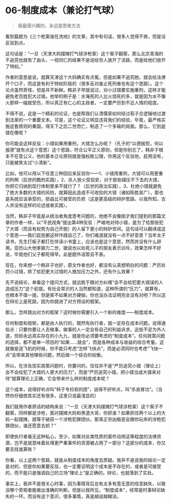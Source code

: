 # 06-制度成本（兼论打气球）

> 我最感兴趣的，永远是思维方法

看到篇题为《三个枪案谁在洗地》的文章，其中有句话，很多人觉得不爽，但是没反驳到点。

这句话是：“一旦（天津大妈摆摊打气球涉枪案）这个案子翻案，那么北京青海的不追究也就有了由头，一视同仁的结果不是说给穷人放开了活路，而是给他们放开了特权。”

作者的意思是说，就算天津这个大妈确实有点冤，但是如果不追究她，就会给法律开个口子，而这是有利于特权阶级的（很多反对废止死刑者也有这个思路）。这个论点虽然奇怪，但是并不新鲜。韩非子早就说过，对小过错要实施重刑，这样才能避免老百姓犯大过错。他举的例子是：水淹死的人比火烧死的多，就是因为水不像火那样一碰就受伤，所以真正有仁心的主政者，一定要严厉到不近人情的程度。

不得不说，这是一个精彩的论证，也是帮我们认清儒家如何经过荀子合逻辑地过渡到法家的一个重要文本。可是，这个论证又明显违背我们的经验，毕竟，最严格实施这套原则的秦国，得天下之后二世而亡，制造了一个多输的局面。那么，它到底错在哪呢？

你可能会这样反驳：小错如果用重刑，大错怎么办呢？（孔子的“以德报怨，何以报德”就有点这个意思）这个思路，符合公平正义原则，但是你别忘了，韩非子根本不在意公义，他的基本立论原则就是强权胜公理，你用这个反驳他，屁用没有，只能被笑太过“小清新”。

比如，他可以用以下任意三种回应来反驳你——1、小错用重刑，大错可以用更重的刑啊（后世的酷刑实践），2、杀人放火受招安，对于那些镇压不下去的大错，你把它归纳到现行体制里来不就行了？（后世的政治实践），3、杜绝小错就避免了绝大多数的大错的风险，就算因此造成不可收拾的大错（诸如陈胜吴广），那也是系统应该承受的，损益比可接受的负担（这是更高级的辩护思路，以我所知，古人并没有这样的论述或者实践）。

当然，韩非子毕竟是从统治者角度思考问题的，他绝不会像刚才我们提到的那篇文章的作者一样，以“平民视角”提出第4种反驳：严峻地对待小错，是为了给那些犯了大错（而且有权势为自己开脱）的人留下更小的辩护空间。这句话可以翻译成这个意思——我们屁民都这样作践自己了，你们难道就没有一点不好意思？当年太子读书，先生打板子都打在伴读小书童上，应该也是这个意思，然而并没有什么卵用。亚历山大他爹腓力二世，据说也以处死儿子的朋友表示训斥，效果怎样不好说，毕竟他们父子都死得早。此是题外话暂且不表。

现在，你来想一个韩非子也好，原文作者也好，都没有认真想明白的问题：严厉处罚小过错，除了给犯更大过错的人施加压力之外，还有什么效果？

先不说结论，单看这个提问方式，就远胜于跟对方纠缠“会不会给犯更大错误的人造成压力”这个前提。有社会常识的人当然都知道，这种所谓的“压力”，就算有，也根本不值一提。但是架不如果对方硬拗，你也没办法证明完全没有对吧？所以这在辩论上是死路，因为你跳进了对方预设的框架。

那么，怎样跳出对方的框架？这时候你需要引入一个新的维度——制度成本。

任何制度和规矩，都是由人执行的，既然有执行者，就一定存在成本问题。说得通俗点：只要你要让人去做事，做事的人一定会有自己的利益诉求，这些不足为外人道，但却永远真实存在的小九九，就是你必须要考虑的“制度成本”。任何政策问题的选择，都不是单一项目的“如果……就会”，而是各种成本与收益的综合考量。这就像是造飞机的时候，你不能只考虑“怎样飞快点”，而是必须同时也考虑“飞快一点”会带来其他哪些问题，然后做一个综合的权衡。

所以，在涉及现实政策问题时，你要问的，往往并不是“严厉追究小错（理论上）会不会给犯了大错的人更大的压力”，而是“严厉追究小错，把小错当成大错来对待”就算理论上正确，它会带来什么样的制度成本呢？

这个成本，说得好听点叫“柿子专捡软的捏”，说得不好听点，叫“杀良冒功”。（当然你仔细想其实还有很多，这里只说最浅显的）

我们就用作者原话的结构来说：“一旦（天津大妈摆摊打气球涉枪案）这个案子不翻案，同样都是涉枪，面对摆摊大妈和黑道大哥，你抓谁？如果抓住两个以上的大妈一起摆摊，就等于破获一个涉枪犯罪团伙，那真正穷凶极恶会跟你玩命的涉枪犯罪团伙，谁还愿意去抓？”

即使执行者毫无这种私心，至少，如果对此类性质的案件动用这等程度的法律资源，岂不是就意味着处理更严重事件的资源被占用了一部分？这部分的成本，你又要去找谁算账？

你看，以上这两个思路，就是从制度成本的角度去质疑。我并不是说我的结论一定是对的，但是你如果要反驳，也一定要证明这个成本是不存在的，或者是可接受的，而不能只是强调自己的立场“理论上”是正确的。辩论，也就落到了实处。

事实上，我并不是很关心时事，因为事情背后总有太多有意无意的信息缺失，以致没哪个旁观者能做出准确的判断。但是以我所见，“制度成本”，经常是时事辩论缺失的一环。而没有这个意识，很多事情，真是越说越糊涂。